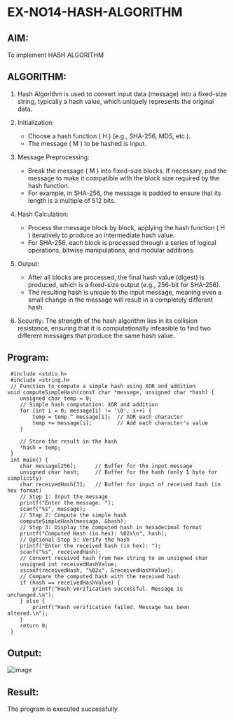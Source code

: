 # EX-NO14-HASH-ALGORITHM

## AIM:
To implement HASH ALGORITHM

## ALGORITHM:

1. Hash Algorithm is used to convert input data (message) into a fixed-size string, typically a hash value, which uniquely represents the original data.

2. Initialization:
   - Choose a hash function \( H \) (e.g., SHA-256, MD5, etc.).
   - The message \( M \) to be hashed is input.

3. Message Preprocessing:
   - Break the message \( M \) into fixed-size blocks. If necessary, pad the message to make it compatible with the block size required by the hash function.
   - For example, in SHA-256, the message is padded to ensure that its length is a multiple of 512 bits.

4. Hash Calculation:
   - Process the message block by block, applying the hash function \( H \) iteratively to produce an intermediate hash value.
   - For SHA-256, each block is processed through a series of logical operations, bitwise manipulations, and modular additions.

5. Output:
   - After all blocks are processed, the final hash value (digest) is produced, which is a fixed-size output (e.g., 256-bit for SHA-256).
   - The resulting hash is unique to the input message, meaning even a small change in the message will result in a completely different hash.

6. Security: The strength of the hash algorithm lies in its collision resistance, ensuring that it is computationally infeasible to find two different messages that produce the same hash value.


## Program:
~~~
 #include <stdio.h>
 #include <string.h>
 // Function to compute a simple hash using XOR and addition
void computeSimpleHash(const char *message, unsigned char *hash) {
    unsigned char temp = 0;
    // Simple hash computation: XOR and addition
    for (int i = 0; message[i] != '\0'; i++) {
        temp = temp ^ message[i];  // XOR each character
        temp += message[i];        // Add each character's value
    }
    
    // Store the result in the hash
    *hash = temp;
 }
 int main() {
    char message[256];      // Buffer for the input message
    unsigned char hash;     // Buffer for the hash (only 1 byte for simplicity)
    char receivedHash[3];   // Buffer for input of received hash (in hex format)
    // Step 1: Input the message
    printf("Enter the message: ");
    scanf("%s", message);
    // Step 2: Compute the simple hash
    computeSimpleHash(message, &hash);
    // Step 3: Display the computed hash in hexadecimal format
    printf("Computed Hash (in hex): %02x\n", hash);
    // Optional Step 5: Verify the hash
    printf("Enter the received hash (in hex): ");
    scanf("%s", receivedHash);
    // Convert received hash from hex string to an unsigned char
    unsigned int receivedHashValue;
    sscanf(receivedHash, "%02x", &receivedHashValue);
    // Compare the computed hash with the received hash
    if (hash == receivedHashValue) {
        printf("Hash verification successful. Message is unchanged.\n");
    } else {
        printf("Hash verification failed. Message has been altered.\n");
    }
    return 0;
 }

~~~

## Output:
![image](https://github.com/user-attachments/assets/93cc7a22-cebb-418d-aee7-8154e0df2266)


## Result:
The program is executed successfully.
